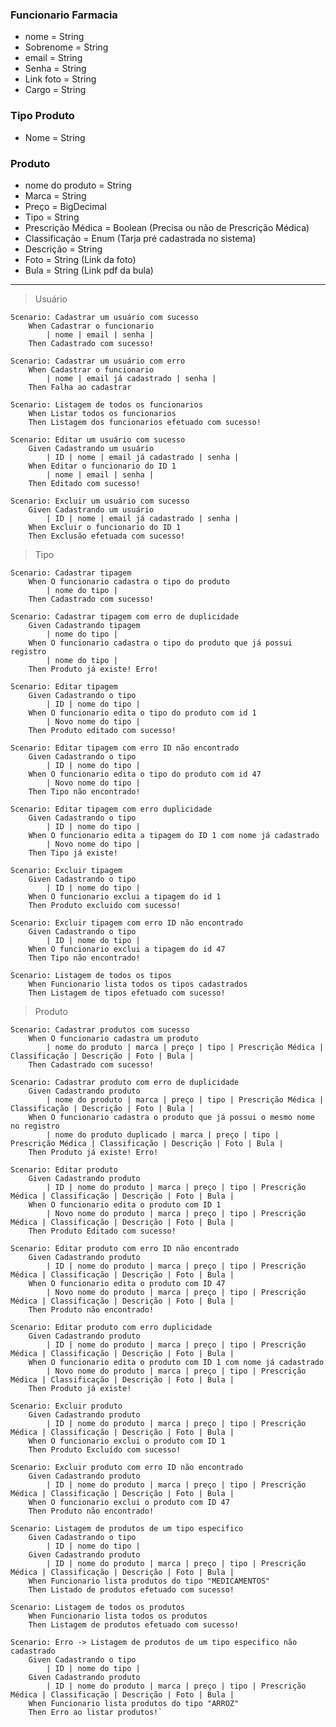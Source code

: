 ### Funcionario Farmacia
- nome = String
- Sobrenome = String
- email = String
- Senha = String
- Link foto = String
- Cargo = String

### Tipo Produto
- Nome = String

### Produto
- nome do produto = String
- Marca = String
- Preço = BigDecimal
- Tipo = String
- Prescrição Médica = Boolean (Precisa ou não de Prescrição Médica)
- Classificação = Enum (Tarja pré cadastrada no sistema)
- Descrição = String
- Foto = String (Link da foto)
- Bula = String (Link pdf da bula)

---

> Usuário

    Scenario: Cadastrar um usuário com sucesso
        When Cadastrar o funcionario
            | nome | email | senha |
        Then Cadastrado com sucesso!

    Scenario: Cadastrar um usuário com erro
        When Cadastrar o funcionario
            | nome | email já cadastrado | senha |
        Then Falha ao cadastrar

    Scenario: Listagem de todos os funcionarios
        When Listar todos os funcionarios
        Then Listagem dos funcionarios efetuado com sucesso!

    Scenario: Editar um usuário com sucesso
        Given Cadastrando um usuário
            | ID | nome | email já cadastrado | senha |
        When Editar o funcionario do ID 1
            | nome | email | senha |
        Then Editado com sucesso!

    Scenario: Excluir um usuário com sucesso
        Given Cadastrando um usuário
            | ID | nome | email já cadastrado | senha |
        When Excluir o funcionario do ID 1
        Then Exclusão efetuada com sucesso!

> Tipo

    Scenario: Cadastrar tipagem
        When O funcionario cadastra o tipo do produto
            | nome do tipo |
        Then Cadastrado com sucesso!

    Scenario: Cadastrar tipagem com erro de duplicidade
        Given Cadastrando tipagem
            | nome do tipo |
        When O funcionario cadastra o tipo do produto que já possui registro
            | nome do tipo |
        Then Produto já existe! Erro!

    Scenario: Editar tipagem
        Given Cadastrando o tipo
            | ID | nome do tipo |
        When O funcionario edita o tipo do produto com id 1
            | Novo nome do tipo |
        Then Produto editado com sucesso!

    Scenario: Editar tipagem com erro ID não encontrado
        Given Cadastrando o tipo
            | ID | nome do tipo |
        When O funcionario edita o tipo do produto com id 47
            | Novo nome do tipo |
        Then Tipo não encontrado!

    Scenario: Editar tipagem com erro duplicidade
        Given Cadastrando o tipo
            | ID | nome do tipo |
        When O funcionario edita a tipagem do ID 1 com nome já cadastrado
            | Novo nome do tipo |
        Then Tipo já existe!

    Scenario: Excluir tipagem
        Given Cadastrando o tipo
            | ID | nome do tipo |
        When O funcionario exclui a tipagem do id 1
        Then Produto excluido com sucesso!

    Scenario: Excluir tipagem com erro ID não encontrado
        Given Cadastrando o tipo
            | ID | nome do tipo |
        When O funcionario exclui a tipagem do id 47
        Then Tipo não encontrado!

    Scenario: Listagem de todos os tipos
        When Funcionario lista todos os tipos cadastrados
        Then Listagem de tipos efetuado com sucesso!

> Produto

    Scenario: Cadastrar produtos com sucesso
        When O funcionario cadastra um produto
            | nome do produto | marca | preço | tipo | Prescrição Médica | Classificação | Descrição | Foto | Bula |
        Then Cadastrado com sucesso!

    Scenario: Cadastrar produto com erro de duplicidade
        Given Cadastrando produto
            | nome do produto | marca | preço | tipo | Prescrição Médica | Classificação | Descrição | Foto | Bula |
        When O funcionario cadastra o produto que já possui o mesmo nome no registro
            | nome do produto duplicado | marca | preço | tipo | Prescrição Médica | Classificação | Descrição | Foto | Bula |
        Then Produto já existe! Erro!

    Scenario: Editar produto
        Given Cadastrando produto
            | ID | nome do produto | marca | preço | tipo | Prescrição Médica | Classificação | Descrição | Foto | Bula |
        When O funcionario edita o produto com ID 1
            | Novo nome do produto | marca | preço | tipo | Prescrição Médica | Classificação | Descrição | Foto | Bula |
        Then Produto Editado com sucesso!

    Scenario: Editar produto com erro ID não encontrado
        Given Cadastrando produto
            | ID | nome do produto | marca | preço | tipo | Prescrição Médica | Classificação | Descrição | Foto | Bula |
        When O funcionario edita o produto com ID 47
            | Novo nome do produto | marca | preço | tipo | Prescrição Médica | Classificação | Descrição | Foto | Bula |
        Then Produto não encontrado!

    Scenario: Editar produto com erro duplicidade
        Given Cadastrando produto
            | ID | nome do produto | marca | preço | tipo | Prescrição Médica | Classificação | Descrição | Foto | Bula |
        When O funcionario edita o produto com ID 1 com nome já cadastrado
            | Novo nome do produto | marca | preço | tipo | Prescrição Médica | Classificação | Descrição | Foto | Bula |
        Then Produto já existe!

    Scenario: Excluir produto
        Given Cadastrando produto
            | ID | nome do produto | marca | preço | tipo | Prescrição Médica | Classificação | Descrição | Foto | Bula |
        When O funcionario exclui o produto com ID 1
        Then Produto Excluído com sucesso!

    Scenario: Excluir produto com erro ID não encontrado
        Given Cadastrando produto
            | ID | nome do produto | marca | preço | tipo | Prescrição Médica | Classificação | Descrição | Foto | Bula |
        When O funcionario exclui o produto com ID 47
        Then Produto não encontrado!

    Scenario: Listagem de produtos de um tipo especifico
        Given Cadastrando o tipo
            | ID | nome do tipo |
        Given Cadastrando produto
            | ID | nome do produto | marca | preço | tipo | Prescrição Médica | Classificação | Descrição | Foto | Bula |
        When Funcionario lista produtos do tipo "MEDICAMENTOS"
        Then Listado de produtos efetuado com sucesso!

    Scenario: Listagem de todos os produtos
        When Funcionario lista todos os produtos
        Then Listagem de produtos efetuado com sucesso!

    Scenario: Erro -> Listagem de produtos de um tipo especifico não cadastrado
        Given Cadastrando o tipo
            | ID | nome do tipo |
        Given Cadastrando produto
            | ID | nome do produto | marca | preço | tipo | Prescrição Médica | Classificação | Descrição | Foto | Bula |
        When Funcionario lista produtos do tipo "ARROZ"
        Then Erro ao listar produtos!`